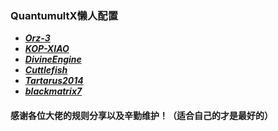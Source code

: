 ### QuantumultX懒人配置

- ***[Orz-3](https://raw.githubusercontent.com/Orz-3/QuantumultX/master/Orz-3.conf)***
- ***[KOP-XIAO](https://raw.githubusercontent.com/KOP-XIAO/QuantumultX/master/QuantumultX_Profiles.conf)***
- ***[DivineEngine](https://raw.githubusercontent.com/DivineEngine/Profiles/master/Quantumult/Outbound.conf)***
- ***[Cuttlefish](https://raw.githubusercontent.com/ddgksf2013/Cuttlefish/master/Profile/QuantumultX.conf)***
- ***[Tartarus2014](https://raw.githubusercontent.com/Tartarus2014/QuantumultX-Script/main/QuanX.conf)***
- ***[blackmatrix7](https://github.com/blackmatrix7/ios_rule_script)***

#### 感谢各位大佬的规则分享以及辛勤维护！（适合自己的才是最好的）

